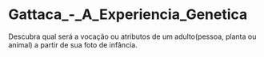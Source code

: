 # Gattaca_-_A_Experiencia_Genetica
Descubra qual será a vocação ou atributos de um adulto(pessoa, planta ou animal) a partir de sua foto de infância.
